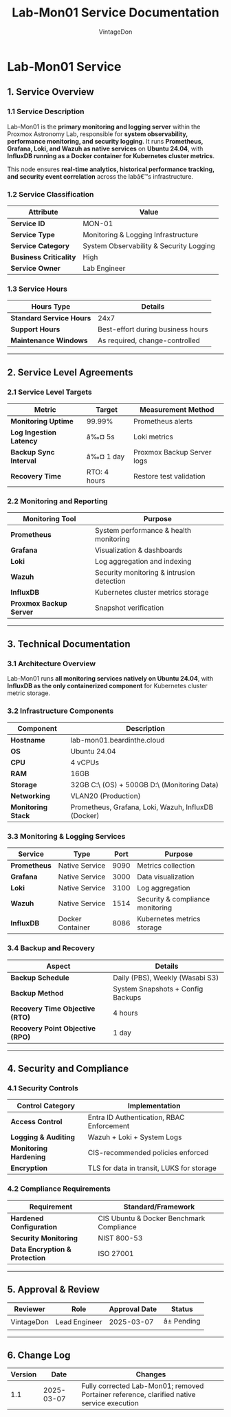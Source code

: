﻿---
title: "Lab-Mon01 Service Documentation"
description: "Comprehensive ITIL-aligned documentation of Lab-Mon01, including infrastructure, security policies, and service management details."
author: "VintageDon"
tags: ["service-documentation", "infrastructure", "monitoring", "ubuntu", "influxdb"]
category: "Infrastructure"
kb_type: "Service Document"
version: "1.1"
status: "Draft"
last_updated: "2025-03-07"
---

# **Lab-Mon01 Service**  

## **1. Service Overview**  

### **1.1 Service Description**  

Lab-Mon01 is the **primary monitoring and logging server** within the Proxmox Astronomy Lab, responsible for **system observability, performance monitoring, and security logging**. It runs **Prometheus, Grafana, Loki, and Wazuh as native services** on **Ubuntu 24.04**, with **InfluxDB running as a Docker container for Kubernetes cluster metrics**.

This node ensures **real-time analytics, historical performance tracking, and security event correlation** across the labâ€™s infrastructure.

### **1.2 Service Classification**  

| **Attribute**       | **Value** |
|---------------------|-----------|
| **Service ID**     | MON-01 |
| **Service Type**   | Monitoring & Logging Infrastructure |
| **Service Category** | System Observability & Security Logging |
| **Business Criticality** | High |
| **Service Owner**  | Lab Engineer |

### **1.3 Service Hours**  

| **Hours Type** | **Details** |
|---------------|------------|
| **Standard Service Hours** | 24x7 |
| **Support Hours** | Best-effort during business hours |
| **Maintenance Windows** | As required, change-controlled |

---

## **2. Service Level Agreements**  

### **2.1 Service Level Targets**  

| **Metric** | **Target** | **Measurement Method** |
|------------|----------|------------------------|
| **Monitoring Uptime** | 99.99% | Prometheus alerts |
| **Log Ingestion Latency** | â‰¤ 5s | Loki metrics |
| **Backup Sync Interval** | â‰¤ 1 day | Proxmox Backup Server logs |
| **Recovery Time** | RTO: 4 hours | Restore test validation |

### **2.2 Monitoring and Reporting**  

| **Monitoring Tool** | **Purpose** |
|---------------------|------------|
| **Prometheus** | System performance & health monitoring |
| **Grafana** | Visualization & dashboards |
| **Loki** | Log aggregation and indexing |
| **Wazuh** | Security monitoring & intrusion detection |
| **InfluxDB** | Kubernetes cluster metrics storage |
| **Proxmox Backup Server** | Snapshot verification |

---

## **3. Technical Documentation**  

### **3.1 Architecture Overview**  

Lab-Mon01 runs **all monitoring services natively on Ubuntu 24.04**, with **InfluxDB as the only containerized component** for Kubernetes cluster metric storage.

### **3.2 Infrastructure Components**  

| **Component** | **Description** |
|--------------|----------------|
| **Hostname** | lab-mon01.beardinthe.cloud |
| **OS** | Ubuntu 24.04 |
| **CPU** | 4 vCPUs |
| **RAM** | 16GB |
| **Storage** | 32GB C:\ (OS) + 500GB D:\ (Monitoring Data) |
| **Networking** | VLAN20 (Production) |
| **Monitoring Stack** | Prometheus, Grafana, Loki, Wazuh, InfluxDB (Docker) |

### **3.3 Monitoring & Logging Services**  

| **Service** | **Type** | **Port** | **Purpose** |
|------------|---------|------|---------------|
| **Prometheus** | Native Service | 9090 | Metrics collection |
| **Grafana** | Native Service | 3000 | Data visualization |
| **Loki** | Native Service | 3100 | Log aggregation |
| **Wazuh** | Native Service | 1514 | Security & compliance monitoring |
| **InfluxDB** | Docker Container | 8086 | Kubernetes metrics storage |

### **3.4 Backup and Recovery**  

| **Aspect** | **Details** |
|------------|------------|
| **Backup Schedule** | Daily (PBS), Weekly (Wasabi S3) |
| **Backup Method** | System Snapshots + Config Backups |
| **Recovery Time Objective (RTO)** | 4 hours |
| **Recovery Point Objective (RPO)** | 1 day |

---

## **4. Security and Compliance**  

### **4.1 Security Controls**  

| **Control Category** | **Implementation** |
|----------------------|-------------------|
| **Access Control** | Entra ID Authentication, RBAC Enforcement |
| **Logging & Auditing** | Wazuh + Loki + System Logs |
| **Monitoring Hardening** | CIS-recommended policies enforced |
| **Encryption** | TLS for data in transit, LUKS for storage |

### **4.2 Compliance Requirements**  

| **Requirement** | **Standard/Framework** |
|----------------|----------------------|
| **Hardened Configuration** | CIS Ubuntu & Docker Benchmark Compliance |
| **Security Monitoring** | NIST 800-53 |
| **Data Encryption & Protection** | ISO 27001 |

---

## **5. Approval & Review**  

| **Reviewer** | **Role** | **Approval Date** | **Status** |
|-------------|---------|------------------|------------|
| VintageDon | Lead Engineer | 2025-03-07 | â± Pending |

---

## **6. Change Log**  

| **Version** | **Date** | **Changes** |
|------------|---------|-------------|
| 1.1 | 2025-03-07 | Fully corrected Lab-Mon01; removed Portainer reference, clarified native service execution |

